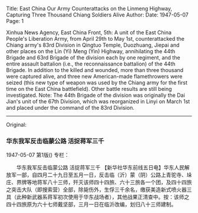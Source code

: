 Title: East China Our Army Counterattacks on the Linmeng Highway, Capturing Three Thousand Chiang Soldiers Alive
Author:
Date: 1947-05-07
Page: 1

Xinhua News Agency, East China Front, 5th: A unit of the East China People's Liberation Army, from April 29th to May 1st, counterattacked the Chiang army's 83rd Division in Qingtuo Temple, Duozhuang, Jiepai and other places on the Lin (Yi) Meng (Yin) Highway, annihilating the 44th Brigade and 63rd Brigade of the division each by one regiment, and the entire assault battalion (i.e., the reconnaissance battalion) of the 44th Brigade. In addition to the killed and wounded, more than three thousand were captured alive, and three new American-made flamethrowers were seized (this new type of weapon was used by the Chiang army for the first time on the East China battlefield). Other battle results are still being investigated. Note: The 44th Brigade of the division was originally the Dai Jian's unit of the 67th Division, which was reorganized in Linyi on March 1st and placed under the command of the 83rd Division.



<hr /> 

Original: 


### 华东我军反击临蒙公路  活捉蒋军三千

1947-05-07
第1版()
专栏：

　　华东我军反击临蒙公路
    活捉蒋军三千
    【新华社华东前线五日电】华东人民解放军一部，自四月二十九日至五月一日，反击临（沂）蒙（阴）公路上青驼寺、垛庄、界牌等地蒋军八十三师，歼灭该师四十四旅、六十三旅各一个团，及四十四旅之突击大队（即搜索营）全部，除毙伤外，生俘三千余名，缴获美造新式喷火器三具（此种新武器系蒋军初次使用于华东战场者），其他战果正清查中。按：该师之四十四旅原为六十七师戴坚部，三月一日在临沂改编，划归八十三师建制。
